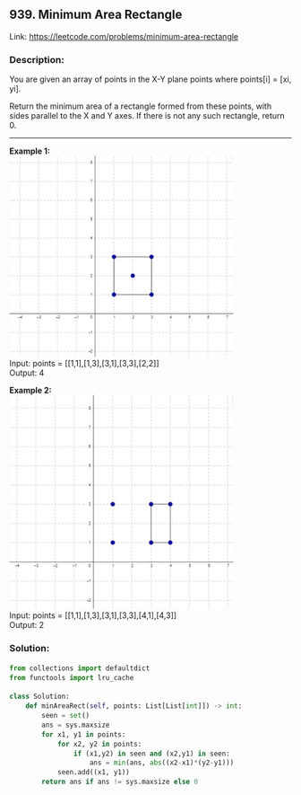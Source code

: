 ## 939. Minimum Area Rectangle
Link: https://leetcode.com/problems/minimum-area-rectangle

### Description: 
You are given an array of points in the X-Y plane points where points[i] = [xi, yi].

Return the minimum area of a rectangle formed from these points, with sides parallel to the X and Y axes. If there is not any such rectangle, return 0.

---

**Example 1:**  
<img src="../images/939-im-1.png" width="400" />  
Input: points = [[1,1],[1,3],[3,1],[3,3],[2,2]]  
Output: 4  

**Example 2:**  
<img src="../images/939-im-2.png" width="400" />  
Input: points = [[1,1],[1,3],[3,1],[3,3],[4,1],[4,3]]  
Output: 2  

### Solution: 
```python
from collections import defaultdict
from functools import lru_cache

class Solution:
    def minAreaRect(self, points: List[List[int]]) -> int:
        seen = set()
        ans = sys.maxsize
        for x1, y1 in points:
            for x2, y2 in points:
                if (x1,y2) in seen and (x2,y1) in seen:
                    ans = min(ans, abs((x2-x1)*(y2-y1)))
            seen.add((x1, y1))
        return ans if ans != sys.maxsize else 0

```
